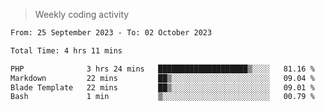 > Weekly coding activity
<!--START_SECTION:waka-->

```txt
From: 25 September 2023 - To: 02 October 2023

Total Time: 4 hrs 11 mins

PHP              3 hrs 24 mins   ████████████████████▒░░░░   81.16 %
Markdown         22 mins         ██▒░░░░░░░░░░░░░░░░░░░░░░   09.04 %
Blade Template   22 mins         ██▒░░░░░░░░░░░░░░░░░░░░░░   09.01 %
Bash             1 min           ▒░░░░░░░░░░░░░░░░░░░░░░░░   00.79 %
```

<!--END_SECTION:waka-->

